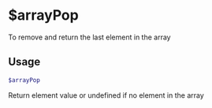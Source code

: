 # $arrayPop

To remove and return the last element in the array

## Usage

```bash
$arrayPop
```

Return element value or undefined if no element in the array